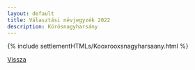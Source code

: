 ```yaml
---
layout: default
title: Választási névjegyzék 2022
description: Körösnagyharsány
---
```


{% include settlementHTMLs/Kooxrooxsnagyharsaany.html %}

[Vissza](./)